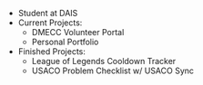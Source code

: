 - Student at DAIS
- Current Projects:
  - DMECC Volunteer Portal
  - Personal Portfolio
- Finished Projects:
  - League of Legends Cooldown Tracker
  - USACO Problem Checklist w/ USACO Sync

<!---
raybbian/raybbian is a ✨ special ✨ repository because its `README.md` (this file) appears on your GitHub profile.
You can click the Preview link to take a look at your changes.
--->
